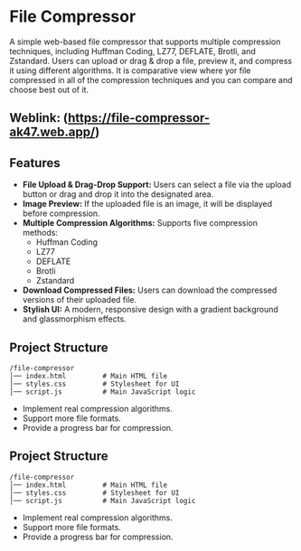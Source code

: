 # File Compressor

A simple web-based file compressor that supports multiple compression techniques, including Huffman Coding, LZ77, DEFLATE, Brotli, and Zstandard. Users can upload or drag & drop a file, preview it, and compress it using different algorithms. It is comparative view where yor file compressed in all of the compression techniques and you can compare and choose best out of it.

## Weblink: (https://file-compressor-ak47.web.app/)

## Features

- **File Upload & Drag-Drop Support:** Users can select a file via the upload button or drag and drop it into the designated area.
- **Image Preview:** If the uploaded file is an image, it will be displayed before compression.
- **Multiple Compression Algorithms:** Supports five compression methods:
  - Huffman Coding
  - LZ77
  - DEFLATE
  - Brotli
  - Zstandard
- **Download Compressed Files:** Users can download the compressed versions of their uploaded file.
- **Stylish UI:** A modern, responsive design with a gradient background and glassmorphism effects.

## Project Structure

```
/file-compressor
│── index.html         # Main HTML file
│── styles.css         # Stylesheet for UI
│── script.js          # Main JavaScript logic
```

- Implement real compression algorithms.
- Support more file formats.
- Provide a progress bar for compression.

## Project Structure

```
/file-compressor
│── index.html         # Main HTML file
│── styles.css         # Stylesheet for UI
│── script.js          # Main JavaScript logic
```

- Implement real compression algorithms.
- Support more file formats.
- Provide a progress bar for compression.
